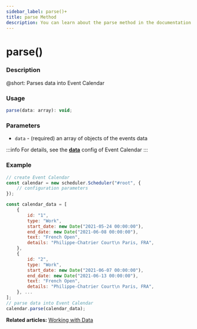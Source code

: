 ```yaml
---
sidebar_label: parse()+
title: parse Method
description: You can learn about the parse method in the documentation of the DHTMLX JavaScript Event Calendar library. Browse developer guides and API reference, try out code examples and live demos, and download a free 30-day evaluation version of DHTMLX Event Calendar.
---
```


# parse()

### Description

@short: Parses data into Event Calendar

### Usage

~~~jsx {}
parse(data: array): void;
~~~

### Parameters

- `data` - (required) an array of objects of the events data

:::info
For details, see the [**data**](../../config/js_eventcalendar_data_config) config of Event Calendar
:::

### Example

~~~jsx {6-23,25}
// create Event Calendar
const calendar = new scheduler.Scheduler("#root", {
	// configuration parameters
});

const calendar_data = [
	{
		id: "1",
		type: "Work",
		start_date: new Date("2021-05-24 00:00:00"),
		end_date: new Date("2021-06-08 00:00:00"),
		text: "French Open",
		details: "Philippe-Chatrier Court\n Paris, FRA",
	},
	{
		id: "2",
		type: "Work",
		start_date: new Date("2021-06-07 00:00:00"),
		end_date: new Date("2021-06-13 00:00:00"),
		text: "French Open",
		details: "Philippe-Chatrier Court\n Paris, FRA",
	}, ...
];
// parse data into Event Calendar
calendar.parse(calendar_data);
~~~

**Related articles:** [Working with Data](../../../guides/working_with_data#loading-data-from-local-source)

